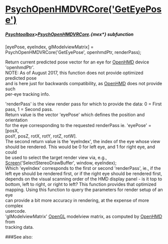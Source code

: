 # [PsychOpenHMDVRCore('GetEyePose')](PsychOpenHMDVRCore-GetEyePose) 
##### [Psychtoolbox](Psychtoolbox)>[PsychOpenHMDVRCore](PsychOpenHMDVRCore).{mex*} subfunction

[eyePose, eyeIndex, glModelviewMatrix] = PsychOpenHMDVRCore('GetEyePose', openhmdPtr, renderPass);

Return current predicted pose vector for an eye for [OpenHMD](OpenHMD) device 'openhmdPtr'.  
NOTE: As of August 2017, this function does not provide optimized predicted pose  
and is here just for backwards compatibility, as [OpenHMD](OpenHMD) does not provide such  
per-eye tracking info.  
  
'renderPass' is the view render pass for which to provide the data: 0 = First  
pass, 1 = Second pass.  
Return value is the vector 'eyePose' which defines the position and orientation  
for the eye corresponding to the requested renderPass ie. 'eyePose' = [posX,  
posY, posZ, rotX, rotY, rotZ, rotW].  
The second return value is the 'eyeIndex', the index of the eye whose view  
should be rendered. This would be 0 for left eye, and 1 for right eye, and could  
be used to select the target render view via, e.g.,  
[Screen](Screen)('SelectStereoDrawBuffer', window, eyeIndex);  
Which 'eyeIndex' corresponds to the first or second 'renderPass', ie., if the  
left eye should be rendered first, or if the right eye should be rendered first,  
depends on the visual scanning order of the HMD display panel - is it top to  
bottom, left to right, or right to left? This function provides that optimized  
mapping. Using this function to query the parameters for render setup of an eye  
can provide a bit more accuracy in rendering, at the expense of more complex  
usercode.  
'glModelviewMatrix' [OpenGL](OpenGL) modelview matrix, as computed by [OpenHMD](OpenHMD) from  
tracking data.  
  


###See also:


